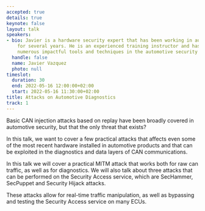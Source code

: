 ```yaml
---
accepted: true
details: true
keynote: false
layout: talk
speakers:
- bio: Javier is a hardware security expert that has been working in automotive security
    for several years. He is an experienced training instructor and has published
    numerous impactful tools and techniques in the automotive security sector.
  handle: false
  name: Javier Vazquez
  photo: null
timeslot:
  duration: 30
  end: 2022-05-16 12:00:00+02:00
  start: 2022-05-16 11:30:00+02:00
title: Attacks on Automotive Diagnostics
track: 1
---
```


Basic CAN injection attacks based on replay have been broadly covered in automotive security, but that the only threat that exists?

In this talk, we want to cover a few practical attacks that affects even some of the most recent hardware installed in automotive products and that can be exploited in the diagnostics and data layers of CAN communications.

In this talk we will cover a practical MITM attack that works both for raw can traffic, as well as for diagnostics.
We will also talk about three attacks that can be performed on the Security Access service, which are SecHammer, SecPuppet and Security Hijack attacks.


These attacks allow for real-time traffic manipulation, as well as bypassing and testing the Security Access service on many ECUs.